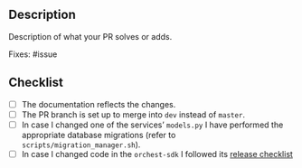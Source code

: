 ## Description

Description of what your PR solves or adds.

Fixes: #issue

## Checklist

- [ ] The documentation reflects the changes.
- [ ] The PR branch is set up to merge into `dev` instead of `master`.
- [ ] In case I changed one of the services’ `models.py` I have performed the appropriate database
      migrations (refer to `scripts/migration_manager.sh`).
- [ ] In case I changed code in the `orchest-sdk` I followed its [release
      checklist](https://github.com/orchest/orchest/blob/master/orchest-sdk/python/RELEASE-CHECKLIST.md)
